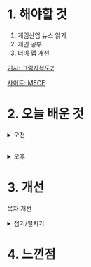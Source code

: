 
# 1. 해야할 것

1. 게임산업 뉴스 읽기 
2. 개인 공부  
3. 더미 맵 개선

[기사: 그림자복도2](https://www.gamemeca.com/view.php?gid=1747299)

[사이트: MECE](https://2zyo1011.tistory.com/12)



# 2. 오늘 배운 것

<details>
<summary>오전</summary>

■ 넵튠, 강율빈 단독대표 체제로 전환
넵튠은 1일 이사회를 열고 강율빈 각자대표를 넵튠의 단독 대표로 선임했다고 밝혔습니다. 유태웅 각자대표는 김승후 대표와 함께 님블뉴런 공동대표를 맡게 되며, 넵튠 부사장으로 경영지원본부장을 겸임합니다.

■ 컴투스 '스타시드', 자담치킨과 콜라보 진행
컴투스(대표 남재관) 신작 '스타시드: 아스니아 트리거(STARSEED: ASNIA TRIGGER, 이하 스타시드)'가 치킨 프랜차이즈 자담치킨(대표 백성재, 나명석)과 손잡고 다채로운 프로모션과 이벤트를 전개합니다. 지난 28일 국내에서 정식 서비스를 시작한 '스타시드'는 오는 4월 31일까지 한달간 자담치킨과 협업하고, 유저들이 맛있는 치킨과 함께 더욱 재미있게 게임을 즐길 수 있도록 다양한 혜택을 제공합니다.

■ 넷마블문화재단, '2024 찾아가는 게임소통학교' 참가자 모집
'넷마블게임소통학교' 사업은 건강한 가족 게임문화 확산을 위해 전국 초등학교 학생 및 학부모를 대상으로 게임의 특성 및 활용방법을 알리고 가족 간의 소통을 지원하는 프로그램으로 지난 2016년부터 시작됐습니다. '찾아가는 게임소통학교'는 초등학교 자녀를 둔 가족을 대상으로 진행되며, 건강한 가족 게임문화를 만들기 위해 게임의 특성 및 활용 방법, 원활한 게임 소통을 돕는 온·오프라인 프로그램을 제공한다. 참가비는 전액 무료입니다.

■ 2024 LCK 스프링 파이널 티켓 예매  4월 8일, 9일 개시
2024 LCK 스프링 최종 결승 진출전과 최종 결승전 티켓 예매가 각각 8일과 9일 시작됩니다. '리그 오브 레전드(LoL)' 이스포츠의 한국 프로 리그를 주최하는 리그 오브 레전드 챔피언스 코리아(대표 오상헌, 이하 'LCK')는 8일(월)부터 2024 LCK 스프링 최종 결승 진출전 티켓을 판매하며 9일(화)부터는 결승전 티켓 판매를 인터파크를 통해 진행한다고 밝혔습니다.

■ 유니티, 핵심 기술 및 로드맵 공개하는 '유 데이 서울' 5월 개최
유니티(NYSE: U)가 국내 개발자들을 대상으로 유니티의 최신 핵심 기술 및 로드맵, 활용 사례를 선보이는 'U Day Seoul'을 오는 5월에 개최한다고 밝혔습니다. 송민석 유니티 코리아 대표는 "유니티 국내 개발자들에게 유익한 정보를 제공하기 위해 다양한 강연을 마련했다"며, "이번 행사를 통해 소개된 새로운 기술과 활용 사례가 추후 개발자들의 개발 환경에서 더욱 유용하게 활용될 수 있도록 지속적으로 기여할 것"이라고 말했습니다.      

■ 팰, 우리 이제 친구 말고...♡ '팰월드' 연애 시뮬 공개 
팰월드로 올 초 화제의 주인공이었던 포켓페어가 팰월드 연애 시뮬레이션을 공개했습니다. 친구를 뜻하는 팰(Pal)과 팰월드 속 팰의 중의적인 표현에서 알 수 있듯 게임은 팰월드 팰과의 아찔 짜릿한 연애 스토리를 담았습니다.

■ 2024 MSI, 우승 시 롤드컵 직행...5월 중국서 개최
2024년 3월 29일(금), 서울 - 우승팀에게 LoL 월드 챔피언십 직행 티켓이라는 엄청난 특전이 주어지는 2024 미드 시즌 인비테이셔널이 중국 청두에 위치한 청두 파이낸셜 시티 공연 예술 센터에서 열립니다. 오는 5월 1일(수) 개막하고 19일(일) 결승전을 치르는 이번 MSI는 중국 청두에 위치한 청두 파이낸셜 시티 공연 예술 센터(Chengdu Financial City Performing Arts Center)에서 모든 경기를 소화합니다.

■ 오픈월드 기대작 '명조: 워더링 웨이브' 5월 23일 출시
'퍼니싱: 그레이 레이븐' 개발사 쿠로게임즈의 오픈월드 신작, '명조: 워더링 웨이브'가 오는 5월 23일 출시된다.

■ TGS 2024, "더 가까운 게임쇼, 참관객 25만 명 목표"
한국콘텐츠진흥원과 도쿄게임쇼 주최 사무국은 지난 29일, 광화문 CKL 기업지원센터에서 '2024 도쿄게임쇼 브리핑 인 서울' 행사를 개최했습니다. 이날 행사는 일본에서 개최되는 글로벌 게임 박람회 '도쿄게임쇼(TGS)'를 소개하고, 어떤 형태로 진행될 것인지 국내 게임 업계 관계자에게 미리 알리기 위해 마련됐습니다.

■ 엔씨소프트, '신사옥' 4월 3일 첫 삽 뜬다
엔씨소프트(대표 김택진, 박병무)가 오는 4월 3일 신사옥 기공식을 개최합니다. 엔씨소프트 신사옥은 현재 판교 R&D센터 앞 부지에 건설됩니다.

■ 사전 모집 진행 중! '아스달 연대기' 파트너 크리에이터 핵심 정리
4월 24일 런칭이 확정된 '아스달 연대기: 세 개의 세력'이 아스달 파트너 크리에이터 플러스를 공개하며 출시 준비에 박차를 가하고 있습니다. 아스달 연대기: 세 개의 세력의 출시와 함께 넷마블 파트너 크리에이터 플러스도 베타 시즌을 시작합니다.

■ '대규모 승부조작' VCS, 8팀-32인 조사 중...PO는 강행
지난 15일, 플레이오프를 앞두고 승부조작으로 인해 대회를 일시 중단한 VCS가 조사 현황을 업데이트했습니다. 현재 VCS가 승부조작에 연루된 것으로 파악한 각 팀 관계자는 레인보우 워리어즈 8명, 감 e스포츠 2명, 팀 플래시 5명, 팀 시크릿 2명, 바이킹 e스포츠 4명, 세베루스 e스포츠 4명, MGN 블루 e스포츠 5명, 팀 웨일즈 2명 등 총 32명입니다.

■ 2024 인디크래프트, 출품작 모집 시작 
성남산업진흥원과 한국모바일게임협회가 공동주관하는 인디게임 축제 '2024 인디크래프트'가 출품작 모집을 시작했습니다. 인디크래프트는 전시 공간 제공 외에도 개발부터 마케팅 전반에 이르는 사업화 지원을 통해 궁극적으로 글로벌 진출까지 이르는 과정을 돕기 위한 행사로 기획됐습니다.

■ 반교 개발사 신작, '나인 솔즈' 5월 29일 스팀 출시 
공포 게임 '반교', '환원'의 개발사인 레드 캔들 게임즈의 신작 '나인 솔즈(Nine Sols)'의 정식 출시일이 오는 5월 29일로 확정됐습니다. 레드캔들게임즈는 28일, 공식 SNS를 통해 '나인 솔즈'의 스팀 버전 출시일이 오는 5월 29일로 확정됐다며, 지속적으로 지원해주고 기다려준 팬들에게 감사의 인사를 전했습니다.

■ 컴오히 개발사 '렐릭', 세가 떠나 독립 스튜디오로
홈월드를 시작으로 컴퍼니 오브 히어로즈, 워해머 던 오브 워, 에이지 오브 엠파이어4 등 다양한 전략 게임을 개발해온 렐릭 엔터테인먼트가 세가에서 매각, 독립 스튜디오로 새출발 합니다. 세가와 렐릭은 현지 시각으로 28일 렐릭의 매각을 알리며 향후 독립적으로 운영되는 개발 스튜디오로의 전환을 알렸습니다.

■ 'GTA에 보더랜드까지' 테이크투, 기어박스 인수 
업계에 크게 돌던 엠브레이서의 기어박스 엔터테인먼트 매각 이야기가 결국 현실이 됐습니다. 테이크투는 현지 시각으로 28일 자사 공식 뉴스룸을 통해 기어박스 엔터테인먼트 컴퍼니의 인수 계약을 최종 체결했다고 밝혔습니다.

■ GDC 2024, 일주일간 3만여명의 방문자와 함께 성황리에 종료 
게임 전문가들을 위한 컨퍼런스인 GDC2024가 3월 21일부터 25일까지 미국 샌프란시스코 모스콘 센터에서 개최됐습니다. 올해 GDC 2024에서는 5일간 영감을 주는 세션과 게임 산업 종사자 및 리더들과의 네트워킹 기회로 구성되었으며, 총 3만 여명이 참가한 것으로 집계됐습니다.

■ '월드 오브 워쉽', 모바일로도 플레이 가능 
워게이밍이 개발한 해상전 게임 '월드 오브 워쉽'의 콘솔 버전인 '월드 오브 워쉽: 레전드'의 모바일 버전이 출시됐습니다. 워게이밍은 월드 오브 워쉽: 레전드의 모바일 버전 출시를 기념해 다양한 이벤트를 함께 진행합니다.
</details>

##

<details>
<summary>오후</summary>

## 레벨 디자인 목차 쓰기
1.	기획의도
2.	배경 설정
3.	플레이 관련 정보
4.	컨텐츠/시스템 기획 요소
5.	규칙, UI, 기타 내용
6.	참고자료(기획서 이해를 돕기 위한 자료)

![image](https://github.com/JM94Ent/TIL-WIL/assets/143363550/65c7e7ff-9dd6-43a7-8a15-ceb639385001)


</details>




# 3. 개선
목차 개선

<details>
<summary>접기/펼치기</summary>
  
1. 개요
2. 세계관
3. 맵 설정
4. 맵 세부 설정

****

1. 개요
2. 컨셉
3. 플레이흐름
4. 등장요소
5. 데이터테이블
</details>


# 4. 느낀점


